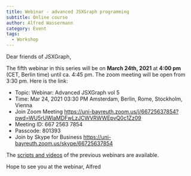 ```yaml
---
title: Webinar - advanced JSXGraph programming
subtitle: Online course
author: Alfred Wassermann
category: Event
tags:
  - Workshop
---
```


Dear friends of JSXGraph,

The fifth webinar in this series will be on **March 24th, 2021** at **4:00 pm** (CET, Berlin time)
until ca. 4:45 pm. The zoom meeting will be open from 3:30 pm.
Here is the link:

* Topic: Webinar: Advanced JSXGraph vol 5
* Time: Mar 24, 2021 03:30 PM Amsterdam, Berlin, Rome, Stockholm, Vienna
* Join Zoom Meeting <https://uni-bayreuth.zoom.us/j/66725637854?pwd=WU5rUWlaMDFwLzJCWVRWWEpvQ0c1Zz09>
* Meeting ID: 667 2563 7854
* Passcode: 801393
* Join by Skype for Business <https://uni-bayreuth.zoom.us/skype/66725637854>

The [scripts and videos](/wp/docs) of the previous webinars are available.

Hope to see you at the webinar,
Alfred


